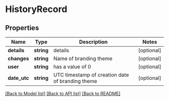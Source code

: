 # HistoryRecord

## Properties
Name | Type | Description | Notes
------------ | ------------- | ------------- | -------------
**details** | **string** | details | [optional] 
**changes** | **string** | Name of branding theme | [optional] 
**user** | **string** | has a value of 0 | [optional] 
**date_utc** | **string** | UTC timestamp of creation date of branding theme | [optional] 

[[Back to Model list]](../README.md#documentation-for-models) [[Back to API list]](../README.md#documentation-for-api-endpoints) [[Back to README]](../README.md)


